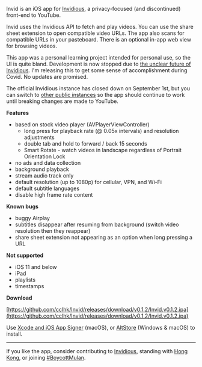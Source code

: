 Invid is an iOS app for [Invidious](https://github.com/iv-org/invidious), a privacy-focused (and discontinued) front-end to YouTube.

Invid uses the Invidious API to fetch and play videos. You can use the share sheet extension to open compatible video URLs. The app also scans for compatible URLs in your pasteboard. There is an optional in-app web view for browsing videos.

This app was a personal learning project intended for personal use, so the UI is quite bland. Development is now stopped due to [the unclear future of Invidious](https://github.com/iv-org/invidious/issues/1320). I'm releasing this to get some sense of accomplishment during Covid. No updates are promised.

The official Invidious instance has closed down on September 1st, but you can switch to [other public instances](https://github.com/iv-org/invidious/wiki/Invidious-Instances) so the app should continue to work until breaking changes are made to YouTube.

**Features**

-	based on stock video player (AVPlayerViewController)
    - long press for playback rate (@ 0.05x intervals) and resolution adjustments
    -	double tab and hold to forward / back 15 seconds
    -	Smart Rotate - watch videos in landscape regardless of Portrait Orientation Lock
-	no ads and data collection
-	background playback
-	stream audio track only
-	default resolution (up to 1080p) for cellular, VPN, and Wi-Fi
-	default subtitle languages
-	disable high frame rate content


**Known bugs**

-	buggy Airplay
- subtitles disappear after resuming from background (switch video resolution then they reappear)
- share sheet extension not appearing as an option when long pressing a URL

**Not supported**

- iOS 11 and below
-	iPad
-	playlists
-	timestamps

**Download**

[https://github.com/cclhk/Invid/releases/download/v0.1.2/Invid.v0.1.2.ipa](https://github.com/cclhk/Invid/releases/download/v0.1.2/Invid.v0.1.2.ipa)

Use [Xcode and iOS App Signer](https://old.reddit.com/r/jailbreak/wiki/xcodeiosappsigner) (macOS), or [AltStore](https://old.reddit.com/r/jailbreak/wiki/altstore) (Windows & macOS) to install.
___
If you like the app, consider contributing to [Invidious](https://github.com/iv-org/invidious), standing with [Hong Kong](https://twitter.com/ProtonVPN/status/1301064825053818887), or joining [#BoycottMulan](https://www.nytimes.com/2019/08/16/world/asia/boycott-mulan.html).
